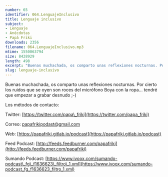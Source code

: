 ```yaml
---
number: 65
identifier: 064.LenguajeInclusivo
title: Lenguaje inclusivo
subject:
- Lenguaje
- Anécdotas
- Papá Friki
downloads: 2356
filename: 064.LenguajeInclusivo.mp3
mtime: 1550063794
size: 8428929
length: 498
excerpt: "Buenas muchachada, os comparto unas reflexiones nocturnas. Por cierto los ruidos que se oyen son roces del micrófono Boya con la ropa... tendré que empezar a grabar desnudo ;-)  \n\nLos métodos de contacto:  \n\nTwitter: [https://twitter.com/papa\\_friki](https://twitter.com/papa_friki)\n\nCorreo: [papafrikipodast@gmail.com](https://archive.org/details/papafrikipodast@gmail.com)\n\nWeb: [https://papafriki.gitlab.io/podcast](https://papafriki.gitlab.io/podcast)\n\nFeed Podcast: [http://feeds.feedburner.com/papafriki](http://feeds.feedburner.com/papafriki)\n\nSumando Podcast: [https://www.ivoox.com/sumando-podcast\\_fg\\_f1636623\\_filtro\\_1.xml](https://www.ivoox.com/sumando-podcast_fg_f1636623_filtro_1.xml)"
slug: lenguaje-inclusivo
---
```

Buenas muchachada, os comparto unas reflexiones nocturnas. Por cierto los ruidos que se oyen son roces del micrófono Boya con la ropa... tendré que empezar a grabar desnudo ;-)

Los métodos de contacto:

Twitter: [https://twitter.com/papa\_friki](https://twitter.com/papa_friki)

Correo: [papafrikipodast@gmail.com](https://archive.org/details/papafrikipodast@gmail.com)

Web: [https://papafriki.gitlab.io/podcast](https://papafriki.gitlab.io/podcast)

Feed Podcast: [http://feeds.feedburner.com/papafriki](http://feeds.feedburner.com/papafriki)

Sumando Podcast: [https://www.ivoox.com/sumando-podcast\_fg\_f1636623\_filtro\_1.xml](https://www.ivoox.com/sumando-podcast_fg_f1636623_filtro_1.xml)